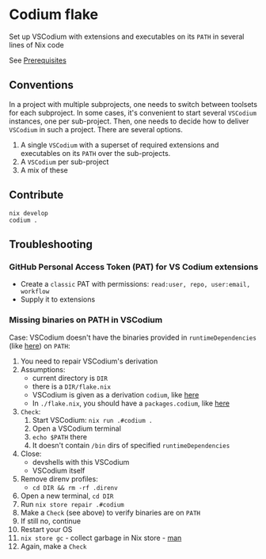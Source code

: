 # Codium flake

Set up VSCodium with extensions and executables on its `PATH` in several lines of Nix code

See [Prerequisites](https://github.com/deemp/flakes#prerequisites)

## Conventions

In a project with multiple subprojects, one needs to switch between toolsets for each subproject.
In some cases, it's convenient to start several `VSCodium` instances, one per sub-project.
Then, one needs to decide how to deliver `VSCodium` in such a project. There are several options.

1. A single `VSCodium` with a superset of required extensions and executables on its `PATH` over the sub-projects.
1. A `VSCodium` per sub-project
1. A mix of these

## Contribute

```console
nix develop
codium .
```

## Troubleshooting

### GitHub Personal Access Token (PAT) for VS Codium extensions

- Create a `classic` PAT with permissions: `read:user, repo, user:email, workflow`
- Supply it to extensions

### Missing binaries on PATH in VSCodium

Case: VSCodium doesn't have the binaries provided in `runtimeDependencies` (like [here](https://github.com/deemp/flakes/blob/5e51f3f3b117ebc8d76222c8fa2e84a61c445cb8/templates/codium/generic/flake.nix#L41)) on `PATH`:

   1. You need to repair VSCodium's derivation
   1. Assumptions:
      - current directory is `DIR`
      - there is a `DIR/flake.nix`
      - VSCodium is given as a derivation `codium`, like [here](https://github.com/deemp/flakes/blob/5e51f3f3b117ebc8d76222c8fa2e84a61c445cb8/templates/codium/generic/flake.nix#L33)
      - In `./flake.nix`, you should have a `packages.codium`, like [here](https://github.com/deemp/flakes/blob/5e51f3f3b117ebc8d76222c8fa2e84a61c445cb8/templates/codium/generic/flake.nix#L55)
   1. `Check`:
      1. Start VSCodium: `nix run .#codium .`
      1. Open a VSCodium terminal
      1. `echo $PATH` there
      1. It doesn't contain `/bin` dirs of specified `runtimeDependencies`
   1. Close:
      - devshells with this VSCodium
      - VSCodium itself
   1. Remove direnv profiles:
      - `cd DIR && rm -rf .direnv`
   1. Open a new terminal, `cd DIR`
   1. Run `nix store repair .#codium`
   1. Make a `Check` (see above) to verify binaries are on `PATH`
   1. If still no, continue
   1. Restart your OS
   1. `nix store gc` - collect garbage in Nix store - [man](https://nixos.org/manual/nix/unstable/command-ref/new-cli/nix3-store-gc.html)
   1. Again, make a `Check`
